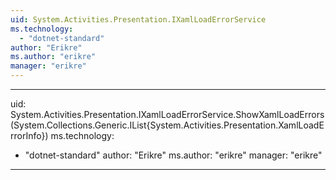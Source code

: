 ```yaml
---
uid: System.Activities.Presentation.IXamlLoadErrorService
ms.technology: 
  - "dotnet-standard"
author: "Erikre"
ms.author: "erikre"
manager: "erikre"
---
```


---
uid: System.Activities.Presentation.IXamlLoadErrorService.ShowXamlLoadErrors(System.Collections.Generic.IList{System.Activities.Presentation.XamlLoadErrorInfo})
ms.technology: 
  - "dotnet-standard"
author: "Erikre"
ms.author: "erikre"
manager: "erikre"
---
